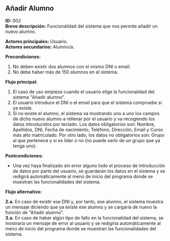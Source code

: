 ## Añadir Alumno

**ID:** 002   
**Breve descripción:** Funcionalidad del sistema que nos permite añadir un nuevo alumno.


**Actores principales:** Usuario.  
**Actores secundarios:** Alumno/a.

**Precondiciones:**

1. No deben existir dos alumnos con el mismo DNI o email.
2. No debe haber más de 150 alumnos en el sistema.



**Flujo principal:**

1. El caso de uso empieza cuando el usuario elige la funcionalidad del sistema "Añadir alumno".
2. El usuario introduce el DNI o el email para que el sistema compruebe si ya existe.
3. Si no existe el alumno, el sistema va mostrando uno a uno los campos de dicho nuevo alumno a rellenar por el usuario y va recogiendo los datos introducidos por teclado. Los datos obligatorios son: Nombre, Apellidos, DNI, Fecha de nacimiento, Teléfono, Dirección, Email y Curso más alto matriculado. Por otro lado, los datos no obligatorios son: Grupo al que pertenece y si es líder o no (no puede serlo de un grupo que ya tenga uno).


**Postcondiciones:**

* Una vez haya finalizado sin error alguno todo el proceso de introducción de datos por parte del usuario, se guardarán los datos en el sistema y se redigirá automáticamente al menú de inicio del programa donde se muestran las funcionalidades del sistema.  


**Flujo alternativo:**    

**2.a.** En caso de existir ese DNI y, por tanto, ese alumno, el sistema muestra un mensaje diciendo que ya existe ese alumno y se cargaría de nuevo la función de "Añadir alumno".    
**3.a.** En caso de haber algún tipo de fallo en la funcionalidad del sistema, se mostraría un mensaje de error al usuario y se redigiría automáticamente al menú de inicio del programa donde se muestran las funcionalidades del sistema.  


